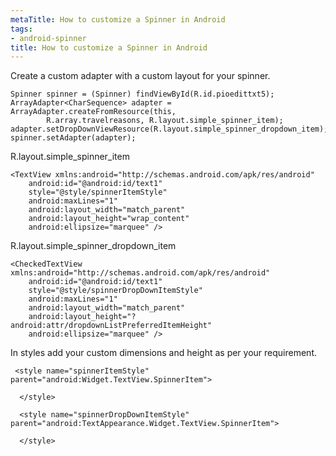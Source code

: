 ```yaml
---
metaTitle: How to customize a Spinner in Android
tags:
- android-spinner
title: How to customize a Spinner in Android
---
```


Create a custom adapter with a custom layout for your spinner.



```
Spinner spinner = (Spinner) findViewById(R.id.pioedittxt5);
ArrayAdapter<CharSequence> adapter = ArrayAdapter.createFromResource(this,
        R.array.travelreasons, R.layout.simple_spinner_item);
adapter.setDropDownViewResource(R.layout.simple_spinner_dropdown_item);
spinner.setAdapter(adapter);

```

R.layout.simple\_spinner\_item



```
<TextView xmlns:android="http://schemas.android.com/apk/res/android" 
    android:id="@android:id/text1"
    style="@style/spinnerItemStyle"
    android:maxLines="1"
    android:layout_width="match_parent"
    android:layout_height="wrap_content"
    android:ellipsize="marquee" />

```

R.layout.simple\_spinner\_dropdown\_item



```
<CheckedTextView xmlns:android="http://schemas.android.com/apk/res/android" 
    android:id="@android:id/text1"
    style="@style/spinnerDropDownItemStyle"
    android:maxLines="1"
    android:layout_width="match_parent"
    android:layout_height="?android:attr/dropdownListPreferredItemHeight"
    android:ellipsize="marquee" />

```

In styles add your custom dimensions and height as per your requirement.



```
 <style name="spinnerItemStyle" parent="android:Widget.TextView.SpinnerItem">

  </style>

  <style name="spinnerDropDownItemStyle" parent="android:TextAppearance.Widget.TextView.SpinnerItem">

  </style>

```
